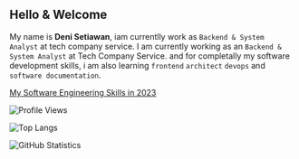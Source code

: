 ## Hello & Welcome

My name is **Deni Setiawan**, iam currentlly work as `Backend & System Analyst` at tech company service. 
I am currently working as an `Backend & System Analyst` at Tech Company Service. and for completally my software development skills, i am also learning `frontend` `architect` `devops` and `software documentation`.

[My Software Engineering Skills in 2023](https://github.com/denitiawan/denitiawan/blob/main/my-softwareengineering-skills-2023.md)

![Profile Views](https://komarev.com/ghpvc/?username=denitiawan&label=Profile%20Views&color=0e75b6&style=flat)

![Top Langs](https://github-readme-stats.vercel.app/api/top-langs/?username=denitiawan&layout=compact)

![GitHub Statistics](https://github-readme-stats.vercel.app/api?username=denitiawan&show_icons=true)





